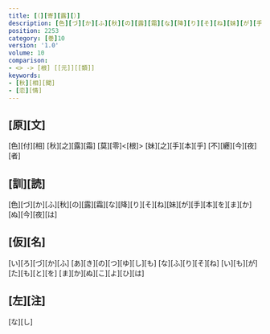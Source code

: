 ```yaml
---
title: [（][寄][露][）]
description: [色][づ][か][ふ][秋][の][露][霜][な][降][り][そ][ね][妹][が][手][本][を][ま][か][ぬ][今][夜][は]
position: 2253
category: [巻]10
version: '1.0'
volume: 10
comparison:
- <> -> [根] [[元]][[類]]
keywords:
- [秋][相][聞]
- [恋][情]
---
```


## [原][文]

[色][付][相] [秋][之][露][霜] [莫][零]<[根]> [妹][之][手][本][乎] [不][纒][今][夜][者]

## [訓][読]

[色][づ][か][ふ][秋][の][露][霜][な][降][り][そ][ね][妹][が][手][本][を][ま][か][ぬ][今][夜][は]

## [仮][名]

[い][ろ][づ][か][ふ] [あ][き][の][つ][ゆ][し][も] [な][ふ][り][そ][ね] [い][も][が][た][も][と][を] [ま][か][ぬ][こ][よ][ひ][は]

## [左][注]

[な][し]
